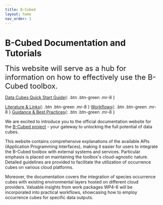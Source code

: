 ```yaml
---
title: B-Cubed 
layout: home
nav_order: 1
---
```

# B-Cubed Documentation and Tutorials 

<span style="font-size:24px">This website will serve as a hub for information on how to effectively use the B-Cubed toolbox.</span>
										
<span class="fs-5">[Data Cubes Quick Start Guide](DataCubesQuickStartGuide.md){: .btn .btn-green .mr-8 }</span>

<span class="fs-5">[Literature & Links](/){: .btn .btn-green .mr-8 }</span>
<span class="fs-5">[Workflows](/){: .btn .btn-green .mr-8 }</span>
<span class="fs-5">[Guidance & Best Practices](/){: .btn .btn-green .mr-8 }</span>

We are excited to introduce you to the official documentation website for the [B-Cubed project](http://b-cubed.eu/) - your gateway to unlocking the full potential of data cubes. 

This website contains comprehensive explanations of the available APIs (Application Programming Interfaces), making it
easier for users to integrate the B-Cubed toolbox with external systems and services. Particular emphasis is placed on
maintaining the toolbox's cloud-agnostic nature. Detailed guidelines are provided to facilitate the utilization of 
occurrence cubes on various cloud platforms.

Moreover, the documentation covers the integration of species occurrence cubes with existing environmental layers 
hosted on different cloud providers. Valuable insights from work packages WP4-6 will be incorporated into practical
workflows, showcasing how to employ occurrence cubes for specific data outputs.
